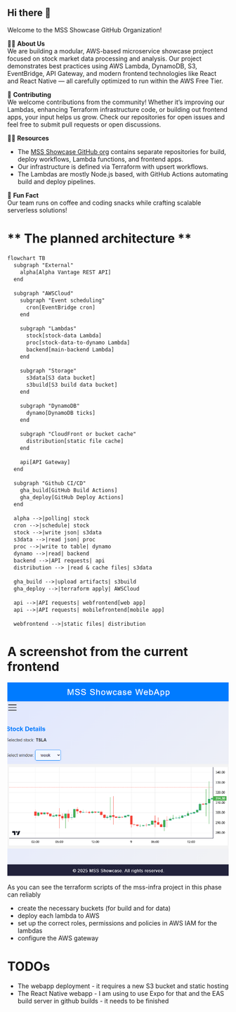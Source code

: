 ## Hi there 👋

Welcome to the MSS Showcase GitHub Organization!

🙋‍♀️ **About Us**  
We are building a modular, AWS-based microservice showcase project focused on stock market data processing and analysis. Our project demonstrates best practices using AWS Lambda, DynamoDB, S3, EventBridge, API Gateway, and modern frontend technologies like React and React Native — all carefully optimized to run within the AWS Free Tier.

🌈 **Contributing**  
We welcome contributions from the community! Whether it’s improving our Lambdas, enhancing Terraform infrastructure code, or building out frontend apps, your input helps us grow. Check our repositories for open issues and feel free to submit pull requests or open discussions.

👩‍💻 **Resources**  
- The [MSS Showcase GitHub org](https://github.com/mss-showcase) contains separate repositories for build, deploy workflows, Lambda functions, and frontend apps.  
- Our infrastructure is defined via Terraform with upsert workflows.  
- The Lambdas are mostly Node.js based, with GitHub Actions automating build and deploy pipelines.  

🍿 **Fun Fact**  
Our team runs on coffee and coding snacks while crafting scalable serverless solutions!  

# ** The planned architecture **

```mermaid
flowchart TB
  subgraph "External"
    alpha[Alpha Vantage REST API]
  end

  subgraph "AWSCloud"
    subgraph "Event scheduling"
      cron[EventBridge cron]
    end
    
    subgraph "Lambdas"
      stock[stock-data Lambda]
      proc[stock-data-to-dynamo Lambda]
      backend[main-backend Lambda]
    end

    subgraph "Storage"
      s3data[S3 data bucket]
      s3build[S3 build data bucket]
    end

    subgraph "DynamoDB"
      dynamo[DynamoDB ticks]
    end

    subgraph "CloudFront or bucket cache"
      distribution[static file cache]
    end

    api[API Gateway]
  end

  subgraph "Github CI/CD"
    gha_build[GitHub Build Actions]
    gha_deploy[GitHub Deploy Actions]
  end

  alpha -->|polling| stock
  cron -->|schedule| stock
  stock -->|write json| s3data
  s3data -->|read json| proc
  proc -->|write to table| dynamo
  dynamo -->|read| backend
  backend -->|API requests| api
  distribution --> |read & cache files| s3data

  gha_build -->|upload artifacts| s3build
  gha_deploy -->|terraform apply| AWSCloud

  api -->|API requests| webfrontend[web app]
  api -->|API requests| mobilefrontend[mobile app]

  webfrontend -->|static files| distribution
```

# A screenshot from the current frontend

![webapp screenshot](mss-webapp.png)

As you can see the terraform scripts of the mss-infra project in this phase can reliably 

 * create the necessary buckets (for build and for data)
 * deploy each lambda to AWS
 * set up the correct roles, permissions and policies in AWS IAM for the lambdas
 * configure the AWS gateway

# TODOs

 * The webapp deployment - it requires a new S3 bucket and static hosting
 * The React Native webapp - I am using to use Expo for that and the EAS build server in github builds - it needs to be finished